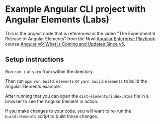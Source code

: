 # Example Angular CLI project with Angular Elements (Labs)
This is the project code that is referenced in the video "The Experimental Release of Angular Elements"
from the Nrwl [Angular Enterprise Playbook](https://angularplaybook.com/) course [Angular v6: What is Coming and Updates Since v5](https://angularplaybook.com/p/angular-v6-what-is-coming-and-updates-since-v5).

## Setup instructions
Run `npm i` or `yarn` from within the directory.

Then run `npm run build:elements` or `yarn build:elements` to build the Angular Elements example.

After running that you can open the `dist-elements/index.html` file in a browser to see the Angular Element in action.

If you make changes to your code, you will want to re-run the `build:elements` script to build those changes.
